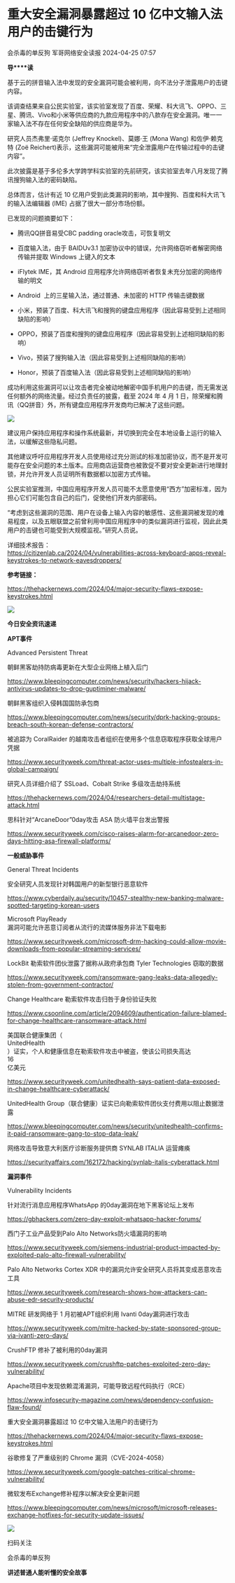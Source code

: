#  重大安全漏洞暴露超过 10 亿中文输入法用户的击键行为   
会杀毒的单反狗  军哥网络安全读报   2024-04-25 07:57  
  
**导****读**  
  
  
  
基于云的拼音输入法中发现的安全漏洞可能会被利用，向不法分子泄露用户的击键内容。  
  
  
该调查结果来自公民实验室，该实验室发现了百度、荣耀、科大讯飞、OPPO、三星、腾讯、Vivo和小米等供应商的九款应用程序中的八款存在安全漏洞。唯一一家输入法不存在任何安全缺陷的供应商是华为。  
  
  
研究人员杰弗里·诺克尔
(Jeffrey Knockel)、莫娜·王 (Mona Wang) 和佐伊·赖克特 (Zoë
Reichert)表示，这些漏洞可能被用来“完全泄露用户在传输过程中的击键内容”。  
  
  
此次披露是基于多伦多大学跨学科实验室的先前研究，该实验室去年八月发现了腾讯搜狗输入法的密码缺陷。  
  
  
总体而言，估计有近
10 亿用户受到此类漏洞的影响，其中搜狗、百度和科大讯飞的输入法编辑器 (IME) 占据了很大一部分市场份额。  
  
  
已发现的问题摘要如下：  
- 腾讯QQ拼音易受CBC padding oracle攻击，可恢复明文  
  
- 百度输入法，由于 BAIDUv3.1
加密协议中的错误，允许网络窃听者解密网络传输并提取 Windows 上键入的文本  
  
- iFlytek IME，其 Android 应用程序允许网络窃听者恢复未充分加密的网络传输的明文  
  
- Android  上的三星输入法，通过普通、未加密的 HTTP 传输击键数据  
  
- 小米，预装了百度、科大讯飞和搜狗的键盘应用程序（因此容易受到上述相同缺陷的影响）  
  
- OPPO，预装了百度和搜狗的键盘应用程序（因此容易受到上述相同缺陷的影响）  
  
- Vivo，预装了搜狗输入法（因此容易受到上述相同缺陷的影响）  
  
- Honor，预装了百度输入法（因此容易受到上述相同缺陷的影响）  
  
成功利用这些漏洞可以让攻击者完全被动地解密中国手机用户的击键，而无需发送任何额外的网络流量。经过负责任的披露，截至
2024 年 4 月 1 日，除荣耀和腾讯（QQ拼音）外，所有键盘应用程序开发商均已解决了这些问题。  
  
![](https://mmbiz.qpic.cn/mmbiz_png/AnRWZJZfVaFrQNzocgzrPXzjExiaut0rOtZQPkRSf4UFnQFibdicTE1D0cDyOxU4vNl6TvrkXOPT1Xgw3STLGI5YQ/640?wx_fmt=png&from=appmsg "")  
  
  
建议用户保持应用程序和操作系统最新，并切换到完全在本地设备上运行的输入法，以缓解这些隐私问题。  
  
  
其他建议呼吁应用程序开发人员使用经过充分测试的标准加密协议，而不是开发可能存在安全问题的本土版本。应用商店运营商也被敦促不要对安全更新进行地理封锁，并允许开发人员证明所有数据都以加密方式传输。  
  
  
公民实验室推测，中国应用程序开发人员可能不太愿意使用“西方”加密标准，因为担心它们可能包含自己的后门，促使他们开发内部密码。  
  
  
“考虑到这些漏洞的范围、用户在设备上输入内容的敏感性、这些漏洞被发现的难易程度，以及五眼联盟之前曾利用中国应用程序中的类似漏洞进行监视，因此此类用户的击键也可能受到大规模监视。”研究人员说。  
  
  
详细技术报告：  
https://citizenlab.ca/2024/04/vulnerabilities-across-keyboard-apps-reveal-keystrokes-to-network-eavesdroppers/  
  
  
**参考链接：**  
  
https://thehackernews.com/2024/04/major-security-flaws-expose-keystrokes.html  
  
![](https://mmbiz.qpic.cn/mmbiz_svg/McYMgia19V0WHlibFPFtGclHY120OMhgwDUwJeU5D8KY3nARGC1mBpGMlExuV3bibicibJqMzAHnDDlNa5SZaUeib46xSzdeKIzoJA/640?wx_fmt=svg "")  
  
**今日安全资讯速递**  
  
  
  
**APT事件**  
  
  
Advanced Persistent Threat  
  
朝鲜黑客劫持防病毒更新在大型企业网络上植入后门  
  
https://www.bleepingcomputer.com/news/security/hackers-hijack-antivirus-updates-to-drop-guptiminer-malware/  
  
  
朝鲜黑客组织入侵韩国国防承包商  
  
https://www.bleepingcomputer.com/news/security/dprk-hacking-groups-breach-south-korean-defense-contractors/  
  
  
被追踪为
CoralRaider 的越南攻击者组织在使用多个信息窃取程序获取全球用户凭据  
  
https://www.securityweek.com/threat-actor-uses-multiple-infostealers-in-global-campaign/  
  
  
研究人员详细介绍了
SSLoad、Cobalt Strike 多级攻击劫持系统  
  
https://thehackernews.com/2024/04/researchers-detail-multistage-attack.html  
  
  
思科针对“ArcaneDoor”0day攻击
ASA 防火墙平台发出警报  
  
https://www.securityweek.com/cisco-raises-alarm-for-arcanedoor-zero-days-hitting-asa-firewall-platforms/  
  
  
**一般威胁事件**  
  
  
General Threat Incidents  
  
安全研究人员发现针对韩国用户的新型银行恶意软件  
  
https://www.cyberdaily.au/security/10457-stealthy-new-banking-malware-spotted-targeting-korean-users  
  
  
Microsoft
PlayReady   
漏洞可能允许恶意订阅者从流行的流媒体服务非法下载电影  
  
https://www.securityweek.com/microsoft-drm-hacking-could-allow-movie-downloads-from-popular-streaming-services/  
  
  
LockBit 勒索软件团伙泄露了据称从政府承包商 Tyler Technologies 窃取的数据  
  
https://www.securityweek.com/ransomware-gang-leaks-data-allegedly-stolen-from-government-contractor/  
  
  
Change Healthcare 勒索软件攻击归咎于身份验证失败  
  
https://www.csoonline.com/article/2094609/authentication-failure-blamed-for-change-healthcare-ransomware-attack.html  
  
  
美国联合健康集团（  
UnitedHealth  
）证实，个人和健康信息在勒索软件攻击中被盗，使该公司损失高达  
 16   
亿美元  
  
https://www.securityweek.com/unitedhealth-says-patient-data-exposed-in-change-healthcare-cyberattack/  
  
  
UnitedHealth Group（联合健康）证实已向勒索软件团伙支付费用以阻止数据泄露  
  
https://www.bleepingcomputer.com/news/security/unitedhealth-confirms-it-paid-ransomware-gang-to-stop-data-leak/  
  
  
网络攻击导致意大利医疗诊断服务提供商
SYNLAB ITALIA 运营瘫痪  
  
https://securityaffairs.com/162172/hacking/synlab-italis-cyberattack.html  
  
  
**漏洞事件**  
  
  
Vulnerability Incidents  
  
针对流行消息应用程序WhatsApp 的0day漏洞在地下黑客论坛上发布  
  
https://gbhackers.com/zero-day-exploit-whatsapp-hacker-forums/  
  
  
西门子工业产品受到Palo
Alto Networks防火墙漏洞的影响  
  
https://www.securityweek.com/siemens-industrial-product-impacted-by-exploited-palo-alto-firewall-vulnerability/  
  
  
Palo Alto
Networks Cortex XDR 中的漏洞允许安全研究人员将其变成恶意攻击工具  
  
https://www.securityweek.com/research-shows-how-attackers-can-abuse-edr-security-products/  
  
  
MITRE 研发网络于 1 月初被APT组织利用
Ivanti 0day漏洞进行攻击  
  
https://www.securityweek.com/mitre-hacked-by-state-sponsored-group-via-ivanti-zero-days/  
  
  
CrushFTP 修补了被利用的0day漏洞  
  
https://www.securityweek.com/crushftp-patches-exploited-zero-day-vulnerability/  
  
  
Apache项目中发现依赖混淆漏洞，可能导致远程代码执行（RCE）  
  
https://www.infosecurity-magazine.com/news/dependency-confusion-flaw-found/  
  
  
重大安全漏洞暴露超过
10 亿中文输入法用户的击键行为  
  
https://thehackernews.com/2024/04/major-security-flaws-expose-keystrokes.html  
  
  
谷歌修复了严重级别的
Chrome 漏洞（CVE-2024-4058）  
  
https://www.securityweek.com/google-patches-critical-chrome-vulnerability/  
  
  
微软发布Exchange修补程序以解决安全更新问题  
  
https://www.bleepingcomputer.com/news/microsoft/microsoft-releases-exchange-hotfixes-for-security-update-issues/  
  
![](https://mmbiz.qpic.cn/mmbiz_jpg/AnRWZJZfVaGC3gsJClsh4Fia0icylyBEnBywibdbkrLLzmpibfdnf5wNYzEUq2GpzfedMKUjlLJQ4uwxAFWLzHhPFQ/640?wx_fmt=jpeg&wxfrom=5&wx_lazy=1&wx_co=1 "")  
  
扫码关注  
  
会杀毒的单反狗  
  
**讲述普通人能听懂的安全故事**  
  
